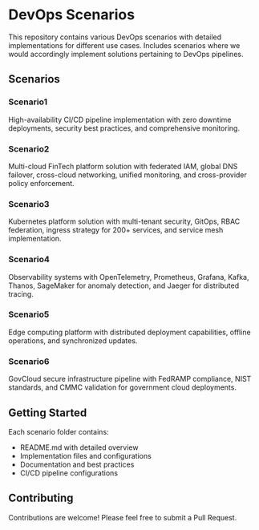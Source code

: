 # DevOps Scenarios

This repository contains various DevOps scenarios with detailed implementations for different use cases. Includes scenarios where we would accordingly implement solutions pertaining to DevOps pipelines.

## Scenarios

### Scenario1

High-availability CI/CD pipeline implementation with zero downtime deployments, security best practices, and comprehensive monitoring.

### Scenario2

Multi-cloud FinTech platform solution with federated IAM, global DNS failover, cross-cloud networking, unified monitoring, and cross-provider policy enforcement.

### Scenario3

Kubernetes platform solution with multi-tenant security, GitOps, RBAC federation, ingress strategy for 200+ services, and service mesh implementation.

### Scenario4

Observability systems with OpenTelemetry, Prometheus, Grafana, Kafka, Thanos, SageMaker for anomaly detection, and Jaeger for distributed tracing.

### Scenario5

Edge computing platform with distributed deployment capabilities, offline operations, and synchronized updates.

### Scenario6

GovCloud secure infrastructure pipeline with FedRAMP compliance, NIST standards, and CMMC validation for government cloud deployments.

## Getting Started

Each scenario folder contains:

- README.md with detailed overview
- Implementation files and configurations
- Documentation and best practices
- CI/CD pipeline configurations

## Contributing

Contributions are welcome! Please feel free to submit a Pull Request.
